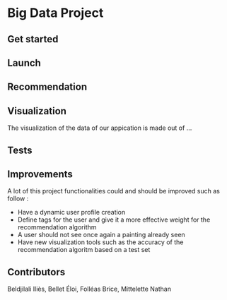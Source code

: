 # Big Data Project

## Get started

## Launch

## Recommendation

## Visualization

The visualization of the data of our appication is made out of ...

## Tests


## Improvements

A lot of this project functionalities could and should be improved such as follow :

- Have a dynamic user profile creation
- Define tags for the user and give it a more effective weight for the recommendation algorithm
- A user should not see once again a painting already seen
- Have new visualization tools such as the accuracy of the recommendation algoritm based on a test set

## Contributors

Beldjilali Iliès, Bellet Éloi, Folléas Brice, Mittelette Nathan
